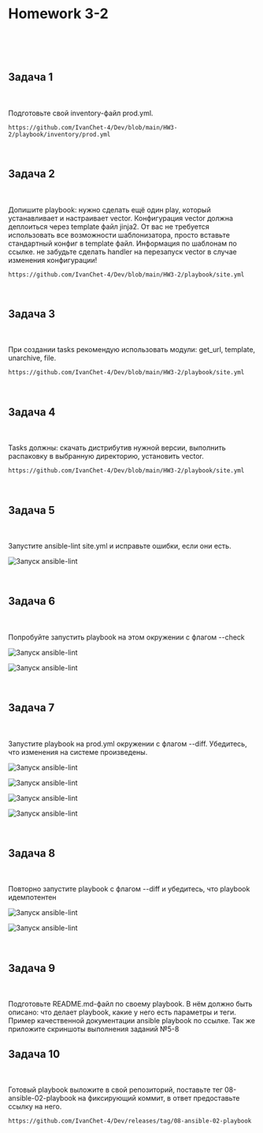 <h1>Homework 3-2 </h1> <br>
<br>
<br>

<h2>Задача 1</h2><br>
<br>
Подготовьте свой inventory-файл prod.yml.

```
https://github.com/IvanChet-4/Dev/blob/main/HW3-2/playbook/inventory/prod.yml 
```

<br>
<h2>Задача 2</h2><br>
<br>
Допишите playbook: нужно сделать ещё один play, который устанавливает и настраивает vector. Конфигурация vector должна деплоиться через template файл jinja2. От вас не требуется использовать все возможности шаблонизатора, просто вставьте стандартный конфиг в template файл. Информация по шаблонам по ссылке. не забудьте сделать handler на перезапуск vector в случае изменения конфигурации!

```
https://github.com/IvanChet-4/Dev/blob/main/HW3-2/playbook/site.yml 
```

<br>
<h2>Задача 3</h2><br>
<br>
При создании tasks рекомендую использовать модули: get_url, template, unarchive, file.

```
https://github.com/IvanChet-4/Dev/blob/main/HW3-2/playbook/site.yml 
```

<br>
<h2>Задача 4</h2><br>
<br>
Tasks должны: скачать дистрибутив нужной версии, выполнить распаковку в выбранную директорию, установить vector.

```
https://github.com/IvanChet-4/Dev/blob/main/HW3-2/playbook/site.yml 
```

<br>
<h2>Задача 5</h2><br>
<br>
Запустите ansible-lint site.yml и исправьте ошибки, если они есть.

![Запуск ansible-lint](https://github.com/IvanChet-4/Dev/blob/main/images/Homework%203-2/1.png)

<br>
<h2>Задача 6</h2><br>
<br>
Попробуйте запустить playbook на этом окружении с флагом --check

![Запуск ansible-lint](https://github.com/IvanChet-4/Dev/blob/main/images/Homework%203-2/2.png)

![Запуск ansible-lint](https://github.com/IvanChet-4/Dev/blob/main/images/Homework%203-2/3.png)

<br>
<h2>Задача 7</h2><br>
<br>
Запустите playbook на prod.yml окружении с флагом --diff. Убедитесь, что изменения на системе произведены.

![Запуск ansible-lint](https://github.com/IvanChet-4/Dev/blob/main/images/Homework%203-2/4.png)

![Запуск ansible-lint](https://github.com/IvanChet-4/Dev/blob/main/images/Homework%203-2/5.png)

![Запуск ansible-lint](https://github.com/IvanChet-4/Dev/blob/main/images/Homework%203-2/6.png)

![Запуск ansible-lint](https://github.com/IvanChet-4/Dev/blob/main/images/Homework%203-2/7.png)

<br>
<h2>Задача 8</h2><br>
<br>
Повторно запустите playbook с флагом --diff и убедитесь, что playbook идемпотентен

![Запуск ansible-lint](https://github.com/IvanChet-4/Dev/blob/main/images/Homework%203-2/14.png)

![Запуск ansible-lint](https://github.com/IvanChet-4/Dev/blob/main/images/Homework%203-2/15.png)

<br>
<h2>Задача 9</h2><br>
<br>
Подготовьте README.md-файл по своему playbook. В нём должно быть описано: что делает playbook, какие у него есть параметры и теги. Пример качественной документации ansible playbook по ссылке. Так же приложите скриншоты выполнения заданий №5-8

<br>
<h2>Задача 10</h2><br>
<br>
Готовый playbook выложите в свой репозиторий, поставьте тег 08-ansible-02-playbook на фиксирующий коммит, в ответ предоставьте ссылку на него.

```
https://github.com/IvanChet-4/Dev/releases/tag/08-ansible-02-playbook
```
